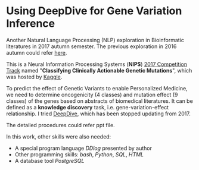 # Using DeepDive for Gene Variation Inference
Another Natural Language Processing (NLP) exploration in Bioinformatic literatures in 2017 autumn semester. The previous exploration in 2016 autumn could refer [here](https://github.com/az7jh2/NLP-Exploration-in-Bioinformatics).

This is a Neural Information Processing Systems (**NIPS**) [2017 Competition Track](https://nips.cc/Conferences/2017/CompetitionTrack) named "**Classifying Clinically Actionable Genetic Mutations**", which was hosted by [Kaggle](https://www.kaggle.com/c/msk-redefining-cancer-treatment).

To predict the effect of Genetic Variants to enable Personalized Medicine, we need to determine oncogenicity (4 classes) and mutation effect (9 classes) of the genes based on abstracts of biomedical literatures. It can be defined as a **knowledge discovery** task, i.e. gene-variation-effect relationship. I tried [DeepDive](http://deepdive.stanford.edu), which has been stopped updating from 2017.

The detailed procedures could refer ppt file.

In this work, other skills were also needed:
* A special program language *DDlog* presented by author
* Other programming skills: *bash*, *Python*, *SQL*, *HTML*
* A database tool *PostgreSQL*
